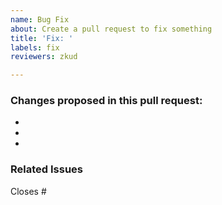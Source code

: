 ```yaml
---
name: Bug Fix 
about: Create a pull request to fix something 
title: 'Fix: '
labels: fix 
reviewers: zkud

---
```


### Changes proposed in this pull request:
- 
-
-

### Related Issues
Closes #
